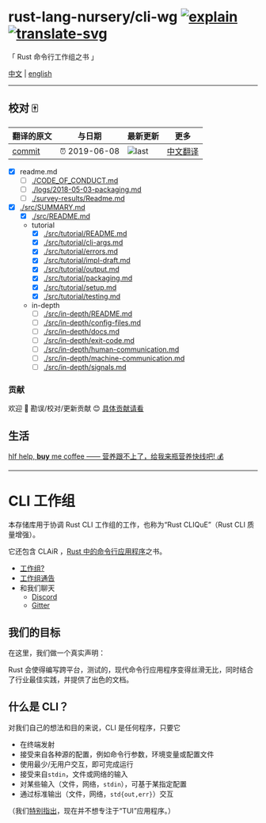 # rust-lang-nursery/cli-wg [![explain]][source] [![translate-svg]][translate-list]

<!-- [![size-img]][size] -->

[explain]: http://llever.com/explain.svg
[source]: https://github.com/chinanf-boy/Source-Explain
[translate-svg]: http://llever.com/translate.svg
[translate-list]: https://github.com/chinanf-boy/chinese-translate-list
[size-img]: https://packagephobia.now.sh/badge?p=Name
[size]: https://packagephobia.now.sh/result?p=Name

「 Rust 命令行工作组之书 」

[中文](./readme.md) | [english](https://github.com/rust-lang-nursery/cli-wg)

---

## 校对 🀄️

<!-- doc-templite START generated -->
<!-- repo = 'rust-lang-nursery/cli-wg' -->
<!-- commit = '3b2578bf05bcc5b52183e506ac7d5aa17d9e3b27' -->
<!-- time = '2019-06-08' -->

| 翻译的原文 | 与日期        | 最新更新 | 更多                       |
| ---------- | ------------- | -------- | -------------------------- |
| [commit]   | ⏰ 2019-06-08 | ![last]  | [中文翻译][translate-list] |

[last]: https://img.shields.io/github/last-commit/rust-lang-nursery/cli-wg.svg
[commit]: https://github.com/rust-lang-nursery/cli-wg/tree/3b2578bf05bcc5b52183e506ac7d5aa17d9e3b27

<!-- doc-templite END generated -->

- [x] readme.md
  - [ ] [./CODE_OF_CONDUCT.md](./CODE_OF_CONDUCT.zh.md)
  - [ ] [./logs/2018-05-03-packaging.md](./logs/2018-05-03-packaging.zh.md)
  - [ ] [./survey-results/Readme.md](./survey-results/Readme.zh.md)
- [x] [./src/SUMMARY.md](./src/SUMMARY.md)
  - [x] [./src/README.md](./src/README.zh.md)
  - tutorial
    - [x] [./src/tutorial/README.md](./src/tutorial/README.zh.md)
    - [x] [./src/tutorial/cli-args.md](./src/tutorial/cli-args.zh.md)
    - [x] [./src/tutorial/errors.md](./src/tutorial/errors.zh.md)
    - [x] [./src/tutorial/impl-draft.md](./src/tutorial/impl-draft.zh.md)
    - [x] [./src/tutorial/output.md](./src/tutorial/output.zh.md)
    - [x] [./src/tutorial/packaging.md](./src/tutorial/packaging.zh.md)
    - [x] [./src/tutorial/setup.md](./src/tutorial/setup.zh.md)
    - [x] [./src/tutorial/testing.md](./src/tutorial/testing.zh.md)
  - in-depth
    - [ ] [./src/in-depth/README.md](./src/in-depth/README.zh.md)
    - [ ] [./src/in-depth/config-files.md](./src/in-depth/config-files.zh.md)
    - [ ] [./src/in-depth/docs.md](./src/in-depth/docs.zh.md)
    - [ ] [./src/in-depth/exit-code.md](./src/in-depth/exit-code.zh.md)
    - [ ] [./src/in-depth/human-communication.md](./src/in-depth/human-communication.zh.md)
    - [ ] [./src/in-depth/machine-communication.md](./src/in-depth/machine-communication.zh.md)
    - [ ] [./src/in-depth/signals.md](./src/in-depth/signals.zh.md)

### 贡献

欢迎 👏 勘误/校对/更新贡献 😊 [具体贡献请看](https://github.com/chinanf-boy/chinese-translate-list#贡献)

## 生活

[hIf help, **buy** me coffee —— 营养跟不上了，给我来瓶营养快线吧! 💰](https://github.com/chinanf-boy/live-need-money)

---

# CLI 工作组

本存储库用于协调 Rust CLI 工作组的工作，也称为“Rust CLIQuE”（Rust CLI 质量增强）。

它还包含 CLAiR ，[Rust 中的命令行应用程序][clair]之书。

[clair]: https://rust-lang-nursery.github.io/cli-wg/

- [工作组?](https://internals.rust-lang.org/t/announcing-the-2018-domain-working-groups/6737)
- [工作组通告](https://internals.rust-lang.org/t/announcing-the-cli-working-group/6872/1)
- 和我们聊天
  - [Discord](https://discord.gg/dwq4Zme)
  - [Gitter](https://gitter.im/rust-lang/WG-CLI)

## 我们的目标

在这里，我们做一个真实声明：

Rust 会使得编写跨平台，测试的，现代命令行应用程序变得丝滑无比，同时结合了行业最佳实践，并提供了出色的文档。

## 什么是 CLI？

对我们自己的想法和目的来说，CLI 是任何程序，只要它

- 在终端发射
- 接受来自各种源的配置，例如命令行参数，环境变量或配置文件
- 使用最少/无用户交互，即可完成运行
- 接受来自`stdin`，文件或网络的输入
- 对某些输入（文件，网络，`stdin`），可基于某指定配置
- 通过标准输出（文件，网络，`std{out,err}`）交互

（我们[特别指出][i4]，现在并不想专注于“TUI”应用程序。）

[i4]: https://github.com/rust-lang-nursery/cli-wg/issues/4
